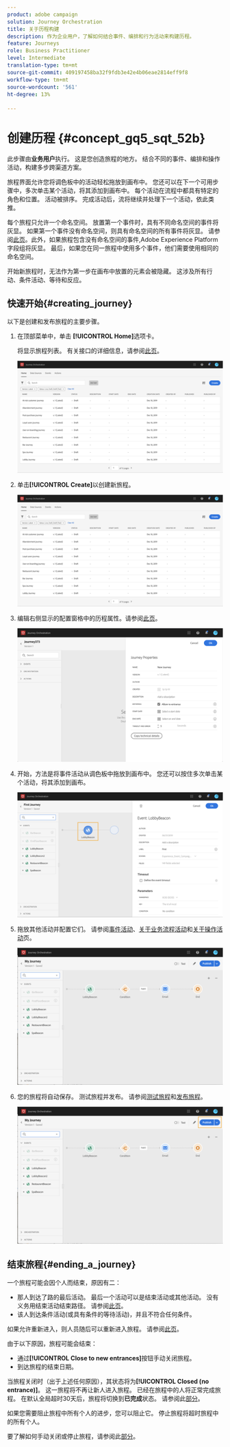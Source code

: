 ```yaml
---
product: adobe campaign
solution: Journey Orchestration
title: 关于历程构建
description: 作为企业用户，了解如何结合事件、编排和行为活动来构建历程。
feature: Journeys
role: Business Practitioner
level: Intermediate
translation-type: tm+mt
source-git-commit: 409197458ba32f9fdb3e42e4b06eae2814eff9f8
workflow-type: tm+mt
source-wordcount: '561'
ht-degree: 13%

---
```



# 创建历程 {#concept_gq5_sqt_52b}

此步骤由&#x200B;**业务用户**&#x200B;执行。 这是您创造旅程的地方。 结合不同的事件、编排和操作活动，构建多步跨渠道方案。

旅程界面允许您将调色板中的活动轻松拖放到画布中。 您还可以在下一个可用步骤中，多次单击某个活动，将其添加到画布中。 每个活动在流程中都具有特定的角色和位置。 活动被排序。 完成活动后，流将继续并处理下一个活动，依此类推。

每个旅程只允许一个命名空间。 放置第一个事件时，具有不同命名空间的事件将灰显。 如果第一个事件没有命名空间，则具有命名空间的所有事件将灰显。 请参阅[此页](../event/selecting-the-namespace.md)。此外，如果旅程包含没有命名空间的事件,Adobe Experience Platform字段组将灰显。 最后，如果您在同一旅程中使用多个事件，他们需要使用相同的命名空间。

开始新旅程时，无法作为第一步在画布中放置的元素会被隐藏。 这涉及所有行动、条件活动、等待和反应。

## 快速开始{#creating_journey}

以下是创建和发布旅程的主要步骤。

1. 在顶部菜单中，单击 **[!UICONTROL Home]**&#x200B;选项卡。

   将显示旅程列表。 有关接口的详细信息，请参阅[此页](../building-journeys/using-the-journey-designer.md)。

   ![](../assets/journey30.png)

1. 单击&#x200B;**[!UICONTROL Create]**&#x200B;以创建新旅程。

   ![](../assets/journey31.png)

1. 编辑右侧显示的配置窗格中的历程属性。请参阅[此页](../building-journeys/changing-properties.md)。

   ![](../assets/journey32.png)

1. 开始，方法是将事件活动从调色板中拖放到画布中。 您还可以按住多次单击某个活动，将其添加到画布。

   ![](../assets/journey33.png)

1. 拖放其他活动并配置它们。 请参阅[事件活动](../building-journeys/event-activities.md)、[关于业务流程活动](../building-journeys/about-orchestration-activities.md)和[关于操作活动](../building-journeys/about-action-activities.md)页。

   ![](../assets/journey34.png)

1. 您的旅程将自动保存。 测试旅程并发布。 请参阅[测试旅程](../building-journeys/testing-the-journey.md)和[发布旅程](../building-journeys/publishing-the-journey.md)。

   ![](../assets/journey36.png)

## 结束旅程{#ending_a_journey}

一个旅程可能会因个人而结束，原因有二：

* 那人到达了路的最后活动。 最后一个活动可以是结束活动或其他活动。 没有义务用结束活动结束路径。 请参阅[此页](../building-journeys/end-activity.md)。
* 该人到达条件活动(或具有条件的等待活动)，并且不符合任何条件。

如果允许重新进入，则人员随后可以重新进入旅程。 请参阅[此页](../building-journeys/changing-properties.md)。

由于以下原因，旅程可能会结束：

* 通过&#x200B;**[!UICONTROL Close to new entrances]**&#x200B;按钮手动关闭旅程。
* 到达旅程的结束日期。

当旅程关闭时（出于上述任何原因），其状态将为&#x200B;**[!UICONTROL Closed (no entrance)]**。 这一旅程将不再让新人进入旅程。 已经在旅程中的人将正常完成旅程。 在默认全局超时30天后，旅程将切换到&#x200B;**已完成**&#x200B;状态。 请参阅此[部分](../building-journeys/changing-properties.md#entrance)。

如果您需要阻止旅程中所有个人的进步，您可以阻止它。 停止旅程将超时旅程中的所有个人。

要了解如何手动关闭或停止旅程，请参阅此[部分](../building-journeys/terminating-a-journey.md)。